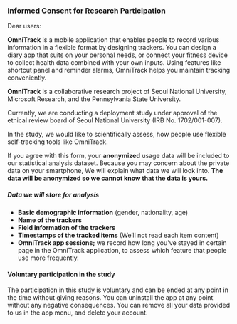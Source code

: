 ### Informed Consent for Research Participation

Dear users:

**OmniTrack** is a mobile application that enables people to record various information in a flexible format by designing trackers. You can design a diary app that suits on your personal needs, or connect your fitness device to collect health data combined with your own inputs. Using features like shortcut panel and reminder alarms, OmniTrack helps you maintain tracking conveniently.

**OmniTrack** is a collaborative research project of Seoul National University, Microsoft Research, and the Pennsylvania State University.

Currently, we are conducting a deployment study under approval of the ethical review board of Seoul National University (IRB No. 1702/001-007).

In the study, we would like to scientifically assess, how people use flexible self-tracking tools like OmniTrack.

If you agree with this form, your **anonymized** usage data will be included to our statistical analysis dataset.
Because you may concern about the private data on your smartphone, We will explain what data we will look into.
**The data will be anonymized so we cannot know that the data is yours.**

##### Data we will store for analysis
- **Basic demographic information** (gender, nationality, age)
- **Name of the trackers**
- **Field information of the trackers**
- **Timestamps of the tracked items** (We’ll not read each item content)
- **OmniTrack app sessions;** we record how long you've stayed in certain page in the OmniTrack application, to assess which feature that people use more frequently.

#### Voluntary participation in the study
The participation in this study is voluntary and can be ended at any point in the time without giving reasons. You can uninstall the app at any point without any negative consequences. You can remove all your data provided to us in the app menu, and delete your account.